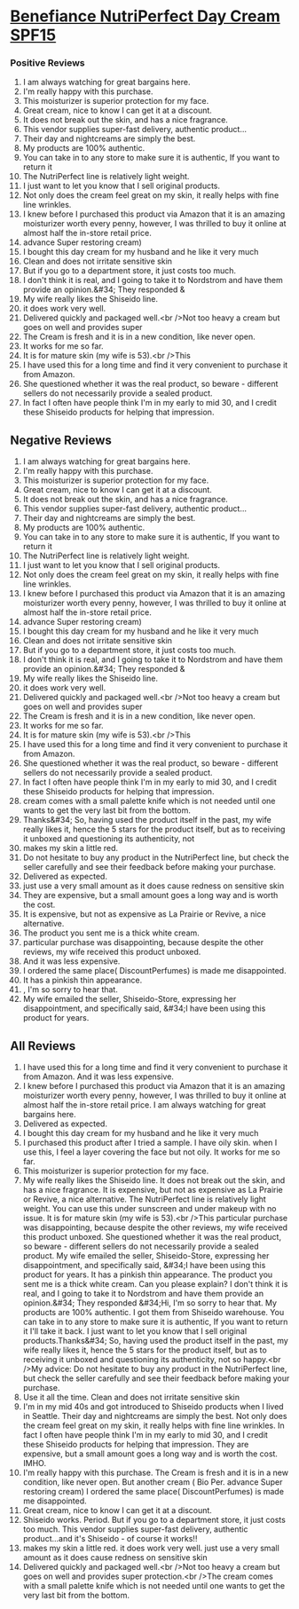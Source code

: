 # [Benefiance NutriPerfect Day Cream SPF15](https://products.checkmycream.com/products/Benefiance-NutriPerfect-Day-Cream-SPF15.html)

### Positive Reviews

<ol>
      <li>I am always watching for great bargains here.</li>
      <li>I&#x27;m really happy with this purchase.</li>
      <li>This moisturizer is superior protection for my face.</li>
      <li>Great cream, nice to know I can get it at a discount.</li>
      <li>It does not break out the skin, and has a nice fragrance.  </li>
      <li>This vendor supplies super-fast delivery, authentic product...</li>
      <li>Their day and nightcreams are simply the best.  </li>
      <li>My products are 100% authentic.  </li>
      <li>You can take in to any store to make sure it is authentic, If you want to return it</li>
      <li>The NutriPerfect line is relatively light weight.  </li>
      <li>I just want to let you know that I sell original products.</li>
      <li>Not only does the cream feel great on my skin, it really helps with fine line wrinkles.  </li>
      <li>I knew before I purchased this product via Amazon that it is an amazing moisturizer worth every penny, however, I was thrilled to buy it online at almost half the in-store retail price.  </li>
      <li>advance Super restoring cream)</li>
      <li>I bought this day cream for my husband and he like it very much</li>
      <li>Clean and does not irritate sensitive skin</li>
      <li>But if you go to a department store, it just costs too much.</li>
      <li>I don&#x27;t think it is real, and I going to take it to Nordstrom and have them provide an opinion.&amp;#34;  They responded &amp;</li>
      <li>My wife really likes the Shiseido line.  </li>
      <li>it does work very well.  </li>
      <li>Delivered quickly and packaged well.&lt;br /&gt;Not too heavy a cream but goes on well and provides super</li>
      <li>The Cream is fresh and it is in a new condition, like never open.</li>
      <li>It works for me so far.</li>
      <li>It is for mature skin (my wife is 53).&lt;br /&gt;This</li>
      <li>I have used this for a long time and  find it very convenient to purchase it from Amazon.  </li>
      <li>She questioned whether it was the real product, so beware - different sellers do not necessarily provide a sealed product.  </li>
      <li>In fact I often have people think I&#x27;m in my early to mid 30, and I credit these Shiseido products for helping that impression.  </li>
</ol>


<h2>Negative Reviews</h2>
<ol>
<li> I am always watching for great bargains here.</li>
<li> I&#x27;m really happy with this purchase.</li>
<li> This moisturizer is superior protection for my face.</li>
<li> Great cream, nice to know I can get it at a discount.</li>
<li> It does not break out the skin, and has a nice fragrance.  </li>
<li> This vendor supplies super-fast delivery, authentic product...</li>
<li> Their day and nightcreams are simply the best.  </li>
<li> My products are 100% authentic.  </li>
<li> You can take in to any store to make sure it is authentic, If you want to return it</li>
<li> The NutriPerfect line is relatively light weight.  </li>
<li> I just want to let you know that I sell original products.</li>
<li> Not only does the cream feel great on my skin, it really helps with fine line wrinkles.  </li>
<li> I knew before I purchased this product via Amazon that it is an amazing moisturizer worth every penny, however, I was thrilled to buy it online at almost half the in-store retail price.  </li>
<li> advance Super restoring cream)</li>
<li> I bought this day cream for my husband and he like it very much</li>
<li> Clean and does not irritate sensitive skin</li>
<li> But if you go to a department store, it just costs too much.</li>
<li> I don&#x27;t think it is real, and I going to take it to Nordstrom and have them provide an opinion.&amp;#34;  They responded &amp;</li>
<li> My wife really likes the Shiseido line.  </li>
<li> it does work very well.  </li>
<li> Delivered quickly and packaged well.&lt;br /&gt;Not too heavy a cream but goes on well and provides super</li>
<li> The Cream is fresh and it is in a new condition, like never open.</li>
<li> It works for me so far.</li>
<li> It is for mature skin (my wife is 53).&lt;br /&gt;This</li>
<li> I have used this for a long time and  find it very convenient to purchase it from Amazon.  </li>
<li> She questioned whether it was the real product, so beware - different sellers do not necessarily provide a sealed product.  </li>
<li> In fact I often have people think I&#x27;m in my early to mid 30, and I credit these Shiseido products for helping that impression.  </li>
<li> cream comes with a small palette knife which is not needed until one wants to get the very last bit from the bottom.</li>
<li> Thanks&amp;#34;  So, having used the product itself in the past, my wife really likes it, hence the 5 stars for the product itself, but as to receiving it unboxed and questioning its authenticity, not</li>
<li> makes my skin a little red.  </li>
<li> Do not hesitate to buy any product in the NutriPerfect line, but check the seller carefully and see their feedback before making your purchase.</li>
<li> Delivered as expected.</li>
<li> just use a very small amount as it does cause redness on sensitive skin</li>
<li> They are expensive, but a small amount goes a long way and is worth the cost.  </li>
<li> It is expensive, but not as expensive as La Prairie or Revive, a nice alternative.  </li>
<li> The product you sent me is a thick white cream.</li>
<li> particular purchase was disappointing, because despite the other reviews, my wife received this product unboxed.  </li>
<li> And it was less expensive.</li>
<li> I ordered the same place( DiscountPerfumes) is made me disappointed.</li>
<li> It has a pinkish thin appearance.</li>
<li> , I&#x27;m so sorry to hear that.  </li>
<li> My wife emailed the seller, Shiseido-Store, expressing her disappointment, and specifically said, &amp;#34;I have been using this product for years.</li>
</ol>

<h2>All Reviews</h2>

<ol>
    <li> I have used this for a long time and  find it very convenient to purchase it from Amazon.  And it was less expensive.</li>
    <li> I knew before I purchased this product via Amazon that it is an amazing moisturizer worth every penny, however, I was thrilled to buy it online at almost half the in-store retail price.  I am always watching for great bargains here.</li>
    <li> Delivered as expected.</li>
    <li> I bought this day cream for my husband and he like it very much</li>
    <li> I purchased this product after I tried a sample. I have oily skin. when I use this, I feel a layer covering the face but not oily. It works for me so far.</li>
    <li> This moisturizer is superior protection for my face.</li>
    <li> My wife really likes the Shiseido line.  It does not break out the skin, and has a nice fragrance.  It is expensive, but not as expensive as La Prairie or Revive, a nice alternative.  The NutriPerfect line is relatively light weight.  You can use this under sunscreen and under makeup with no issue.  It is for mature skin (my wife is 53).&lt;br /&gt;This particular purchase was disappointing, because despite the other reviews, my wife received this product unboxed.  She questioned whether it was the real product, so beware - different sellers do not necessarily provide a sealed product.  My wife emailed the seller, Shiseido-Store, expressing her disappointment, and specifically said, &amp;#34;I have been using this product for years. It has a pinkish thin appearance. The product you sent me is a thick white cream. Can you please explain? I don&#x27;t think it is real, and I going to take it to Nordstrom and have them provide an opinion.&amp;#34;  They responded &amp;#34;Hi, I&#x27;m so sorry to hear that.  My products are 100% authentic.  I got them from Shiseido warehouse.  You can take in to any store to make sure it is authentic, If you want to return it I&#x27;ll take it back.  I just want to let you know that I sell original products.Thanks&amp;#34;  So, having used the product itself in the past, my wife really likes it, hence the 5 stars for the product itself, but as to receiving it unboxed and questioning its authenticity, not so happy.&lt;br /&gt;My advice: Do not hesitate to buy any product in the NutriPerfect line, but check the seller carefully and see their feedback before making your purchase.</li>
    <li> Use it all the time. Clean and does not irritate sensitive skin</li>
    <li> I&#x27;m in my mid 40s and got introduced to Shiseido products when I lived in Seattle.  Their day and nightcreams are simply the best.  Not only does the cream feel great on my skin, it really helps with fine line wrinkles.  In fact I often have people think I&#x27;m in my early to mid 30, and I credit these Shiseido products for helping that impression.  They are expensive, but a small amount goes a long way and is worth the cost.  IMHO.</li>
    <li> I&#x27;m really happy with this purchase. The Cream is fresh and it is in a new condition, like never open. But another cream ( Bio Per. advance Super restoring cream) I ordered the same place( DiscountPerfumes) is made me disappointed.</li>
    <li> Great cream, nice to know I can get it at a discount.</li>
    <li> Shiseido works. Period. But if you go to a department store, it just costs too much. This vendor supplies super-fast delivery, authentic product...and it&#x27;s Shiseido - of course it works!!</li>
    <li> makes my skin a little red.  it does work very well.  just use a very small amount as it does cause redness on sensitive skin</li>
    <li> Delivered quickly and packaged well.&lt;br /&gt;Not too heavy a cream but goes on well and provides super protection.&lt;br /&gt;The cream comes with a small palette knife which is not needed until one wants to get the very last bit from the bottom.</li>
</ol>




